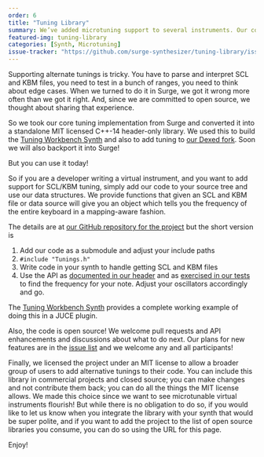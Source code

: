 ```yaml
---
order: 6
title: "Tuning Library"
summary: We’ve added microtuning support to several instruments. Our core SCL/KBM calculation engine is available as a standalone C++ header.
featured-img: tuning-library
categories: [Synth, Microtuning]
issue-tracker: "https://github.com/surge-synthesizer/tuning-library/issues"
---
```


Supporting alternate tunings is tricky. You have to parse and interpret SCL and KBM files, you need to test in a bunch of ranges, you need to think
about edge cases. When we turned to do it in Surge, we got it wrong more often than we got it right. And, since we are committed to
open source, we thought about sharing that experience.

So we took our core tuning implementation from Surge and converted it into a standalone MIT licensed C++-14 header-only library.
We used this to build the [Tuning Workbench Synth](/tuning-workbench-synth/) and also to add tuning to [our Dexed fork](/dexed).
Soon we will also backport it into Surge!

But you can use it today!

So if you are a developer writing a virtual instrument, and you want to add support for SCL/KBM tuning, simply add our code to
your source tree and use our data structures. We provide functions that given an SCL and KBM file or data source will give you
an object which tells you the frequency of the entire keyboard in a mapping-aware fashion.

The details are at [our GitHub repository for the project](https://github.com/surge-synthesizer/tuning-library) but the short version is

1. Add our code as a submodule and adjust your include paths
2. `#include "Tunings.h"`
3. Write code in your synth to handle getting SCL and KBM files
4. Use the API as [documented in our header](https://github.com/surge-synthesizer/tuning-library/blob/master/include/Tunings.h)
   and as [exercised in our tests](https://github.com/surge-synthesizer/tuning-library/blob/master/tests/alltests.cpp) to find
   the frequency for your note. Adjust your oscillators accordingly and go.

The [Tuning Workbench Synth](/tuning-workbench-synth) provides a complete working example of doing this in a JUCE plugin.

Also, the code is open source! We welcome pull requests and API enhancements and discussions about what to do next. Our plans
for new features are in the [issue list](https://github.com/surge-synthesizer/tuning-library/issues) and we welcome any and
all participants!

Finally, we licensed the project under an MIT license to allow a broader group of users to add alternative tunings to their code.
You can include this library in commercial projects and closed source; you can make changes and not contribute them back;
you can do all the things the MIT license allows. We made this choice since we want to see microtunable virtual instruments flourish!
But while there is no obligation to do so, if you would like to let us know when you integrate the library with your synth
that would be super polite, and if you want to add the project to the list of open source libraries you consume, you
can do so using the URL for this page.

Enjoy!
